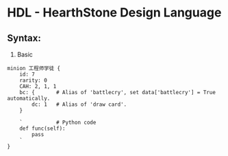 # HDL - HearthStone Design Language

## Syntax:

1. Basic

```
minion 工程师学徒 {
    id: 7
    rarity: 0
    CAH: 2, 1, 1
    bc: {       # Alias of 'battlecry', set data['battlecry'] = True automatically.
        dc: 1   # Alias of 'draw card'.
    }
    
    `           # Python code
    def func(self):
        pass
    `
}
```
